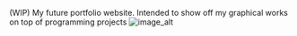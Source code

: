 (WIP) My future portfolio website. Intended to show off my graphical works on top of programming projects
![image_alt](https://github.com/Kuba-Walczak/Portfolio/blob/b055182d9c11fb53318134029b90e530b4725fff/Snapshot.PNG)
